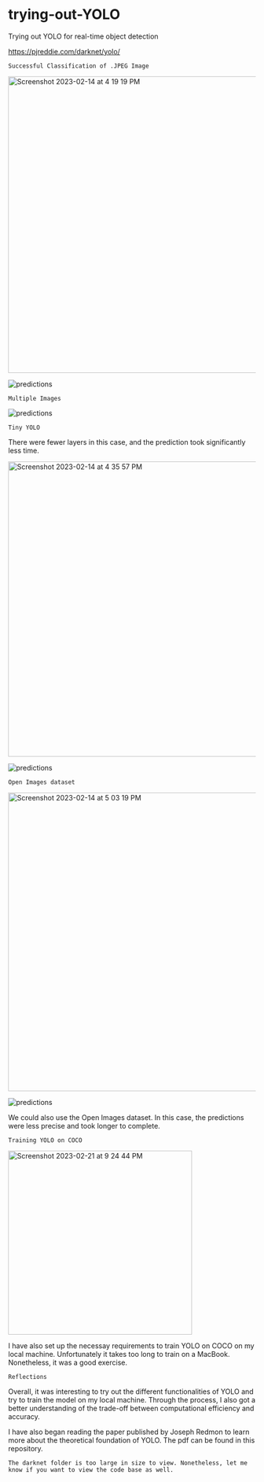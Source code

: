 # trying-out-YOLO


Trying out YOLO for real-time object detection

https://pjreddie.com/darknet/yolo/

```Successful Classification of .JPEG Image```

<img width="603" alt="Screenshot 2023-02-14 at 4 19 19 PM" src="https://user-images.githubusercontent.com/95064358/218764889-e59402b3-ce3a-4dd1-8603-d515059f1ab7.png">

![predictions](https://user-images.githubusercontent.com/95064358/218765412-4308d050-5c11-4db5-9180-5ee629a3606a.jpg)

```Multiple Images```

![predictions](https://user-images.githubusercontent.com/95064358/218766369-aff8e979-5a17-4e1a-9998-fc073d21b7f5.jpg)

```Tiny YOLO```

There were fewer layers in this case, and the prediction took significantly less time.

<img width="600" alt="Screenshot 2023-02-14 at 4 35 57 PM" src="https://user-images.githubusercontent.com/95064358/218769496-32a7cad9-316c-43b4-8404-038a9c936b66.png">

![predictions](https://user-images.githubusercontent.com/95064358/218769592-ec4c7146-0221-4bb4-a1da-f3d643e89d02.jpg)

```Open Images dataset```

<img width="607" alt="Screenshot 2023-02-14 at 5 03 19 PM" src="https://user-images.githubusercontent.com/95064358/218776184-b14369d0-2b59-42bc-8935-e3f6657ed2a6.png">

![predictions](https://user-images.githubusercontent.com/95064358/218776229-1d21e26b-b200-4710-953e-23d3656e6a64.jpg)

We could also use the Open Images dataset. In this case, the predictions were less precise and took longer to complete.

```Training YOLO on COCO```

<img width="374" alt="Screenshot 2023-02-21 at 9 24 44 PM" src="https://user-images.githubusercontent.com/95064358/220439620-270da083-c8f0-4d1c-895e-4436b239e712.png">

I have also set up the necessay requirements to train YOLO on COCO on my local machine. Unfortunately it takes too long to train on a MacBook. Nonetheless, it was a good exercise.

```Reflections```

Overall, it was interesting to try out the different functionalities of YOLO and try to train the model on my local machine. Through the process, I also got a better understanding of the trade-off between computational efficiency and accuracy. 

I have also began reading the paper published by Joseph Redmon to learn more about the theoretical foundation of YOLO. The pdf can be found in this repository.


```The darknet folder is too large in size to view. Nonetheless, let me know if you want to view the code base as well.```

